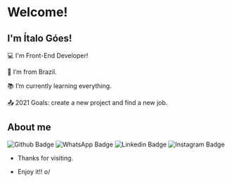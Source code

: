 # Welcome!

 

## I'm Ítalo Góes!

 

:computer: I'm Front-End Developer!

:house_with_garden: I’m from Brazil.

:books: I’m currently learning everything.

:outbox_tray: 2021 Goals: create a new project and find a new job.

 

## About me

![Github Badge](https://img.shields.io/badge/GitHub-100000?style=for-the-badge&logo=github&logoColor=white) ![WhatsApp Badge](https://img.shields.io/badge/WhatsApp-25D366?style=for-the-badge&logo=whatsapp&logoColor=white) ![Linkedin Badge](https://img.shields.io/badge/LinkedIn-0077B5?style=for-the-badge&logo=linkedin&logoColor=white) ![Instagram Badge](https://img.shields.io/badge/Instagram-E4405F?style=for-the-badge&logo=instagram&logoColor=white)







- Thanks for visiting.

- Enjoy it!! o/
